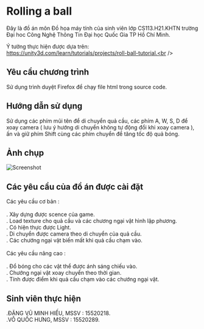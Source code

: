 # Rolling a ball 

Đây là đồ án môn Đồ họa máy tính của sinh viên lớp CS113.H21.KHTN trường Đại hoc Công Nghệ Thông Tin Đại học Quốc Gia TP Hồ Chí Minh.<br />

Ý tưởng thực hiện được dựa trên: https://unity3d.com/learn/tutorials/projects/roll-ball-tutorial.<br />

## Yêu cầu chương trình

Sử dụng trình duyệt Firefox để chạy file html trong source code.<br />

## Hướng dẫn sử dụng

Sử dụng các phím mũi tên để di chuyển quả cầu, các phím A, W, S, D để xoay camera ( lưu ý hướng di chuyển không tự động đổi khi xoay camera ), ấn và giữ phím Shift cùng các phím chuyển để tăng tốc độ quả bóng.

## Ảnh chụp

![Screenshot](https://github.com/protopro03/WEBGL-Assignment/blob/master/screenshot.png)

## Các yêu cầu của đồ án được cài đặt 
  
Các yêu cầu cơ bản :<br /><br />
  . Xây dựng được scence của game.<br />
  . Load texture cho quả cầu và các chương ngại vật hình lập phương.<br />
  . Có hiện thực được Light.<br />
  . Di chuyển được camera theo di chuyển của quả cầu.<br />
  . Các chướng ngại vật biến mất khi quả cầu chạm vào.<br /><br />
Các yêu cầu nâng cao :<br /><br />
  . Đổ bóng cho các vật thể được ánh sáng chiếu vào.<br />
  . Chướng ngại vật xoay chuyển theo thời gian.<br />
  . Tính được điểm khi quả cầu chạm vào các chướng ngại vật.<br />
 
## Sinh viên thực hiện
  .ĐẶNG VŨ MINH HIẾU, MSSV : 15520218.<br />
  .VÕ QUỐC HƯNG, MSSV : 15520289.<br />



